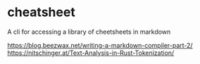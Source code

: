 # cheatsheet
A cli for accessing a library of cheetsheets in markdown


https://blog.beezwax.net/writing-a-markdown-compiler-part-2/
https://nitschinger.at/Text-Analysis-in-Rust-Tokenization/
